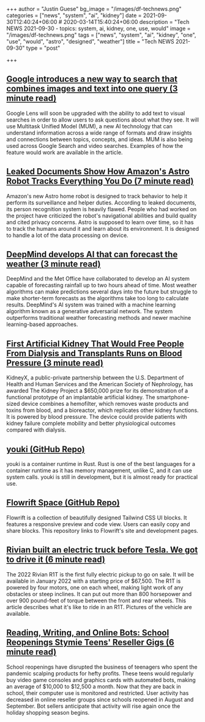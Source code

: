 +++
author = "Justin Guese"
bg_image = "/images/df-technews.png"
categories = ["news", "system", "ai", "kidney"]
date = 2021-09-30T12:40:24+06:00 # 2020-03-14T15:40:24+06:00
description = "Tech NEWS 2021-09-30 - topics: system, ai, kidney, one, use, would"
image = "/images/df-technews.png"
tags = ["news", "system", "ai", "kidney", "one", "use", "would", "astro", "designed", "weather"]
title = "Tech NEWS 2021-09-30"
type = "post"

+++

## [Google introduces a new way to search that combines images and text into one query (3 minute read)](https://techcrunch.com/2021/09/29/google-introduces-a-new-way-to-search-that-combines-images-and-text-into-one-query/)

Google Lens will soon be upgraded with the ability to add text to visual searches in order to allow users to ask questions about what they see. It will use Multitask Unified Model (MUM), a new AI technology that can understand information across a wide range of formats and draw insights and connections between topics, concepts, and ideas. MUM is also being used across Google Search and video searches. Examples of how the feature would work are available in the article.

## [Leaked Documents Show How Amazon's Astro Robot Tracks Everything You Do (7 minute read)](https://www.vice.com/en/article/93ypp8/leaked-documents-amazon-astro-surveillance-robot-tracking)

Amazon's new Astro home robot is designed to track behavior to help it perform its surveillance and helper duties. According to leaked documents, its person recognition system is heavily flawed. People who had worked on the project have criticized the robot's navigational abilities and build quality and cited privacy concerns. Astro is supposed to learn over time, so it has to track the humans around it and learn about its environment. It is designed to handle a lot of the data processing on device.

## [DeepMind develops AI that can forecast the weather (3 minute read)](https://siliconangle.com/2021/09/29/deepmind-develops-ai-can-forecast-weather/)

DeepMind and the Met Office have collaborated to develop an AI system capable of forecasting rainfall up to two hours ahead of time. Most weather algorithms can make predictions several days into the future but struggle to make shorter-term forecasts as the algorithms take too long to calculate results. DeepMind's AI system was trained with a machine learning algorithm known as a generative adversarial network. The system outperforms traditional weather forecasting methods and newer machine learning-based approaches.

## [First Artificial Kidney That Would Free People From Dialysis and Transplants Runs on Blood Pressure (3 minute read)](https://www.goodnewsnetwork.org/artificial-kidney-free-people-from-dialysis-blood-pressue/)

KidneyX, a public-private partnership between the U.S. Department of Health and Human Services and the American Society of Nephrology, has awarded The Kidney Project a $650,000 prize for its demonstration of a functional prototype of an implantable artificial kidney. The smartphone-sized device combines a hemofilter, which removes waste products and toxins from blood, and a bioreactor, which replicates other kidney functions. It is powered by blood pressure. The device could provide patients with kidney failure complete mobility and better physiological outcomes compared with dialysis.

## [youki (GitHub Repo)](https://github.com/containers/youki)

youki is a container runtime in Rust. Rust is one of the best languages for a container runtime as it has memory management, unlike C, and it can use system calls. youki is still in development, but it is almost ready for practical use.

## [Flowrift Space (GitHub Repo)](https://github.com/uicrooks/flowrift-space/)

Flowrift is a collection of beautifully designed Tailwind CSS UI blocks. It features a responsive preview and code view. Users can easily copy and share blocks. This repository links to Flowrift's site and development pages.

## [Rivian built an electric truck before Tesla. We got to drive it (6 minute read)](https://www.businessinsider.com/rivian-r1t-ev-electric-pickup-first-drive-impressions-photos-2021-9)

The 2022 Rivian R1T is the first fully electric pickup to go on sale. It will be available in January 2022 with a starting price of $67,500. The R1T is powered by four motors, one on each wheel, making light work of any obstacles or steep inclines. It can put out more than 800 horsepower and over 900 pound-feet of torque between the front and rear wheels. This article describes what it's like to ride in an R1T. Pictures of the vehicle are available.

## [Reading, Writing, and Online Bots: School Reopenings Stymie Teens' Reseller Gigs (6 minute read)](https://www.pcmag.com/news/reading-writing-and-online-bots-school-reopenings-stymie-teens-reseller)

School reopenings have disrupted the business of teenagers who spent the pandemic scalping products for hefty profits. These teens would regularly buy video game consoles and graphics cards with automated bots, making an average of $10,000 to $12,500 a month. Now that they are back in school, their computer use is monitored and restricted. User activity has decreased in online reseller groups since schools reopened in August and September. Bot sellers anticipate that activity will rise again once the holiday shopping season begins.

